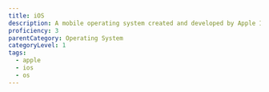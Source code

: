 ```yaml
---
title: iOS
description: A mobile operating system created and developed by Apple Inc. and distributed exclusively for Apple hardware.
proficiency: 3
parentCategory: Operating System
categoryLevel: 1
tags:
  - apple
  - ios
  - os
---
```

